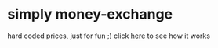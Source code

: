# simply money-exchange
hard coded prices, just for fun ;)
click [here](https://thomasanders.github.io/simply-money-exchange/) to see how it works
